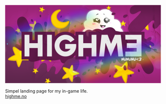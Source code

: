 <img src="/images/highme-banner.png">

Simpel landing page for my in-game life.<br>
<a href="https://highme.no">highme.no</a>
